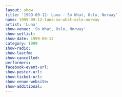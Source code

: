 ```yaml
---
layout: show
title: '1999-09-12: Luna - So What, Oslo, Norway'
name: 1999-09-12-luna-so-what-oslo-norway
artist: 'Luna'
show-venue: 'So What, Oslo, Norway'
show-setlist: 
show-date: 1999-09-12
category: 1999
show-radio: 
show-lastfm: 
show-cancelled: 
performers: 
facebook-event-url: 
show-poster-url: 
show-ticket-url: 
show-venue-website: 
show-additional: 
---
```


